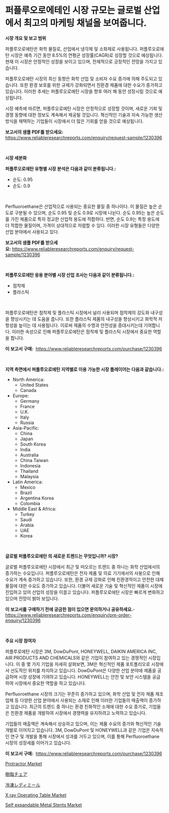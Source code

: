 <p><h1>퍼플루오로에테인 시장 규모는 글로벌 산업에서 최고의 마케팅 채널을 보여줍니다.</h1></p><p><strong>시장 개요 및 보고 범위</strong></p>
<p><p>퍼플루오로에탄은 화학 물질로, 산업에서 냉각제 및 소화제로 사용됩니다. 퍼플루오로에탄 시장은 예측 기간 동안 8.5%의 연평균 성장률(CAGR)로 성장할 것으로 예상됩니다. 현재 이 시장은 안정적인 성장을 보이고 있으며, 전체적으로 긍정적인 전망을 가지고 있습니다.</p><p>퍼플루오로에탄 시장의 최신 동향은 화학 산업 및 소비자 수요 증가에 의해 주도되고 있습니다. 또한 환경 보호를 위한 규제가 강화되면서 친환경 제품에 대한 수요가 증가하고 있습니다. 이러한 추세는 퍼플루오로에탄 시장을 향후 여러 해 동안 성장시킬 것으로 예상됩니다.</p><p>시장 예측에 따르면, 퍼플루오로에탄 시장은 안정적으로 성장할 것이며, 새로운 기회 및 경쟁 동향에 대한 정보도 계속해서 제공될 것입니다. 혁신적인 기술과 지속 가능한 생산 방식을 채택하는 기업들이 시장에서 더 많은 기회를 얻을 것으로 예상됩니다.</p></p>
<p><strong>보고서의 샘플 PDF를 받으세요:</strong> <a href="https://www.reliableresearchreports.com/enquiry/request-sample/1230396">https://www.reliableresearchreports.com/enquiry/request-sample/1230396</a></p>
<p>&nbsp;</p>
<p><strong>시장 세분화</strong></p>
<p><strong>퍼플루오로에탄 유형별 시장 분석은 다음과 같이 분류됩니다.:</strong></p>
<p><ul><li>순도: 0.95</li><li>순도: 0.9</li></ul></p>
<p>&nbsp;</p>
<p><p>Perfluoroethane은 산업적으로 사용되는 중요한 물질 중 하나이다. 이 물질은 높은 순도로 구분될 수 있으며, 순도 0.95 및 순도 0.9로 시장에 나뉜다. 순도 0.95는 높은 순도를 가진 제품으로 특히 정교한 산업적 용도에 적합하다. 반면, 순도 0.9는 특정 용도에 더 적합한 물질이며, 가격이 상대적으로 저렴할 수 있다. 이러한 시장 유형들은 다양한 산업 분야에서 사용되고 있다.</p></p>
<p><strong>보고서의 샘플 PDF를 받으세요:</strong>&nbsp;<a href="https://www.reliableresearchreports.com/enquiry/request-sample/1230396">https://www.reliableresearchreports.com/enquiry/request-sample/1230396</a></p>
<p>&nbsp;</p>
<p><strong> 퍼플루오로에탄 응용 분야별 시장 산업 조사는 다음과 같이 분류됩니다.:</strong></p>
<p><ul><li>점착제</li><li>플라스틱</li></ul></p>
<p>&nbsp;</p>
<p><p>퍼플루오로에탄은 점착제 및 플라스틱 시장에서 널리 사용되며 점착제의 강도와 내구성을 향상시키는 데 도움을 줍니다. 또한 플라스틱 제품의 내구성을 향상시키고 화학적 저항성을 높이는 데 사용됩니다. 이로써 제품의 수명과 안전성을 증대시키는데 기여합니다. 이러한 속성으로 인해 퍼플루오로에탄은 점착제 및 플라스틱 시장에서 중요한 역할을 합니다.</p></p>
<p><strong>이 보고서 구매:</strong>&nbsp; <a href="https://www.reliableresearchreports.com/purchase/1230396">https://www.reliableresearchreports.com/purchase/1230396</a></p>
<p>&nbsp;</p>
<p><strong>지역 측면에서 퍼플루오로에탄 지역별로 이용 가능한 시장 플레이어는 다음과 같습니다.:</strong></p>
<p><ul>
    <li>
        North America:
        <ul>
            <li>United States</li>
            <li>Canada</li>
        </ul>
    </li>
    <li>
        Europe:
        <ul>
            <li>Germany</li>
            <li>France</li>
            <li>U.K.</li>
            <li>Italy</li>
            <li>Russia</li>
        </ul>
    </li>
    <li>
        Asia-Pacific:
        <ul>
            <li>China</li>
            <li>Japan</li>
            <li>South Korea</li>
            <li>India</li>
            <li>Australia</li>
            <li>China Taiwan</li>
            <li>Indonesia</li>
            <li>Thailand</li>
            <li>Malaysia</li>
        </ul>
    </li>
    <li>
        Latin America:
        <ul>
            <li>Mexico</li>
            <li>Brazil</li>
            <li>Argentina Korea</li>
            <li>Colombia</li>
        </ul>
    </li>
    <li>
        Middle East & Africa:
        <ul>
            <li>Turkey</li>
            <li>Saudi</li>
            <li>Arabia</li>
            <li>UAE</li>
            <li>Korea</li>
        </ul>
    </li>
    </ul></p>
<p>&nbsp;</p>
<p><strong>글로벌 퍼플루오로에탄 의 새로운 트렌드는 무엇입니까? 시장?</strong></p>
<p><p>글로벌 퍼플루오로에탄 시장에서 최근 및 떠오르는 트렌드 중 하나는 화학 산업에서의 증가하는 수요입니다. 퍼플루오로에탄은 전자 제품 및 의료 기기에서의 사용으로 인해 수요가 계속 증가하고 있습니다. 또한, 환경 규제 강화로 인해 친환경적이고 안전한 대체 물질에 대한 수요도 증가하고 있습니다. 더불어 새로운 기술 및 혁신적인 제품이 시장에 진입하고 있어 산업의 성장을 이끌고 있습니다. 퍼플루오로에탄 시장은 빠르게 변화하고 있으며 전망이 밝아 보입니다.</p></p>
<p><strong>이 보고서를 구매하기 전에 궁금한 점이 있으면 문의하거나 공유하세요.</strong>- <a href="https://www.reliableresearchreports.com/enquiry/pre-order-enquiry/1230396">https://www.reliableresearchreports.com/enquiry/pre-order-enquiry/1230396</a></p>
<p>&nbsp;</p>
<p><strong>주요 시장 참여자</strong></p>
<p><p>퍼플루로에탄 시장은 3M, DowDuPont, HONEYWELL, DAIKIN AMERICA INC, AIR PRODUCTS AND CHEMICALS와 같은 기업이 참여하고 있는 경쟁적인 시장입니다. 이 중 몇 가지 기업을 자세히 살펴보면, 3M은 혁신적인 제품 포트폴리오로 시장에서 선도적인 위치를 차지하고 있습니다. DowDuPont은 다양한 산업 분야에 제품을 공급하며 시장 성장에 기여하고 있습니다. HONEYWELL는 안전 및 보안 시스템을 공급하여 시장에서 중요한 역할을 하고 있습니다.</p><p>Perfluoroethane 시장의 크기는 꾸준히 증가하고 있으며, 화학 산업 및 전자 제품 제조업체 등 다양한 산업 분야에서 사용되는 소재로 인해 이러한 기업들의 매출액이 증가하고 있습니다. 최근의 트렌드 중 하나는 환경 친화적인 소재에 대한 수요 증가로, 기업들은 친환경 제품을 개발하여 시장에서 경쟁력을 유지하려고 노력하고 있습니다.</p><p>기업들의 매출액은 계속해서 상승하고 있으며, 이는 제품 수요의 증가와 혁신적인 기술 개발로 이어지고 있습니다. 3M, DowDuPont 및 HONEYWELL과 같은 기업은 지속적인 연구 및 개발을 통해 시장에서 성과를 거두고 있으며, 이를 통해 Perfluoroethane 시장의 성장세를 이어가고 있습니다.</p></p>
<p><strong>이 보고서 구매:</strong>&nbsp;&nbsp;<a href="https://www.reliableresearchreports.com/purchase/1230396">https://www.reliableresearchreports.com/purchase/1230396</a></p>
<p><p><a href="https://github.com/mahnoor2003/Market-Research-Report-List-3/blob/main/protractor-market.md">Protractor Market</a></p><p><a href="https://medium.com/@deonboer2023/%E3%83%AC%E3%82%B8%E3%83%B3%E3%83%81%E3%82%A7%E3%82%A2%E5%B8%82%E5%A0%B4-2031%E5%B9%B4%E3%81%BE%E3%81%A7%E3%81%AE%E6%88%90%E5%8A%9F%E3%81%99%E3%82%8B%E3%83%93%E3%82%B8%E3%83%8D%E3%82%B9%E6%88%A6%E7%95%A5%E3%81%AE%E9%8D%B5-de0d7be4fa0c">樹脂チェア</a></p><p><a href="https://github.com/mcbeesbxa270/Market-Research-Report-List-1/blob/main/80731294217.md">冷凍レディミール</a></p><p><a href="https://issuu.com/reportprime-2/docs/x-ray-operating-table-market-size-2030.pptx">X ray Operating Table Market</a></p><p><a href="https://issuu.com/reportprime-2/docs/self-expandable-metal-stents-market-size-2030.pptx">Self expandable Metal Stents Market</a></p></p>
